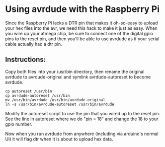 Using avrdude with the Raspberry Pi
===================================

Since the Raspberry Pi lacks a DTR pin that makes it oh-so-easy to upload your hex files into
the avr, we need this hack to make it just as easy.  When you wire up your atmega chip, be sure
to connect one of the digital gpio pins to the reset pin, and then you'll be able to use avrdude
as if your serial cable actually had a dtr pin.

Instructions:
-------------

Copy both files into your /usr/bin directory, then rename the original avrdude to avrdude-original
and symlink avrdude-autoreset to become avrdude.

    cp autoreset /usr/bin
    cp avrdude-autoreset /usr/bin
    mv /usr/bin/avrdude /usr/bin/avrdude-original
    ln -s /usr/bin/avrdude-autoreset /usr/bin/avrdude

Modify the autoreset script to use the pin that you wired up to the reset pin.  See the line in
autoreset where we do "pin = 18" and change the 18 to your gpio number.

Now when you run avrdude from anywhere (including via arduino's normal UI) it will flag dtr when
it is about to upload hex data.
